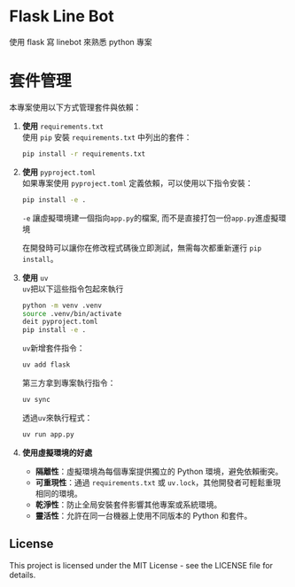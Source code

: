 # Flask Line Bot

使用 flask 寫 linebot 來熟悉 python 專案

# 套件管理

本專案使用以下方式管理套件與依賴：

1. **使用** `requirements.txt`\
   使用 `pip` 安裝 `requirements.txt` 中列出的套件：

   ```bash
   pip install -r requirements.txt
   ```

2. **使用** `pyproject.toml`\
   如果專案使用 `pyproject.toml` 定義依賴，可以使用以下指令安裝：

   ```bash
   pip install -e .
   ```
   `-e` 讓虛擬環境建一個指向`app.py`的檔案, 而不是直接打包一份`app.py`進虛擬環境

   在開發時可以讓你在修改程式碼後立即測試，無需每次都重新運行 `pip install`。

3. **使用** `uv`\
   `uv`把以下這些指令包起來執行
   ```bash
   python -m venv .venv
   source .venv/bin/activate
   deit pyproject.toml
   pip install -e .
   ```
   
   `uv`新增套件指令：
   ```bash
   uv add flask
   ```

   第三方拿到專案執行指令：

   ```bash
   uv sync
   ```

   透過`uv`來執行程式：
   ```bash
   uv run app.py
   ```

4. **使用虛擬環境的好處**

   - **隔離性**：虛擬環境為每個專案提供獨立的 Python 環境，避免依賴衝突。
   - **可重現性**：通過 `requirements.txt` 或 `uv.lock`，其他開發者可輕鬆重現相同的環境。
   - **乾淨性**：防止全局安裝套件影響其他專案或系統環境。
   - **靈活性**：允許在同一台機器上使用不同版本的 Python 和套件。

## License

This project is licensed under the MIT License - see the LICENSE file for details.